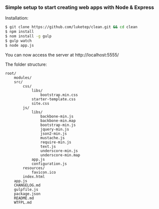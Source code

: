 ### Simple setup to start creating web apps with Node & Express

Installation:
```sh
$ git clone https://github.com/luketep/clean.git && cd clean
$ npm install
$ nom install -g gulp
$ gulp watch
$ node app.js
```

You can now access the server at http://localhost:5555/

The folder structure:

    root/
        modules/
        src/
            css/
                libs/
                    bootstrap.min.css
                starter-template.css
                site.css
            js/
                libs/
                    backbone-min.js
                    backbone-min.map
                    bootstrap-min.js
                    jquery-min.js
                    json2-min.js
                    mustache.js
                    require-min.js
                    text.js
                    underscore-min.js
                    underscore-min.map
                app.js
                configuration.js
            resources/
                favicon.ico
            index.html
        app.js
        CHANGELOG.md
        gulpfile.js
        package.json
        README.md
        WTFPL.md